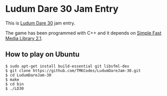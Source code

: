 Ludum Dare 30 Jam Entry
=======================

This is [Ludum Dare 30](http://www.ludumdare.com) jam entry. 

The game has been programmed with C++ and it depends on [Simple Fast Media Library 2.1](http://www.sfml-dev.org).

How to play on Ubuntu
---------------------

```
$ sudo apt-get install build-essential git libsfml-dev
$ git clone https://github.com/TMKCodes/LudumDareJam-30.git
$ cd LudumDareJam-30
$ make
$ cd bin
$ ./LD30
```
